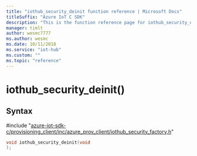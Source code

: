 ```yaml
---                             
title: "iothub_security_deinit function reference | Microsoft Docs" 
titleSuffix: "Azure IoT C SDK"            
description: "This is the function reference page for iothub_security_deinit() in the Azure IoT C SDK. This SDK is used with the Azure IoT Hub and Azure IoT Hub Device Provisioning Service"            
manager: timlt                 
author: wesmc7777              
ms.author: wesmc               
ms.date: 10/11/2018                    
ms.service: "iot-hub"             
ms.custom: ""                
ms.topic: "reference"        
---                            
```


# iothub_security_deinit()

## Syntax

\#include "[azure-iot-sdk-c/provisioning_client/inc/azure_prov_client/iothub_security_factory.h](../iothub-security-factory-h.md)"  
```C
void iothub_security_deinit(void
);
```

